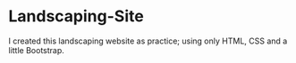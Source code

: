 # Landscaping-Site
I created this landscaping website as practice; using only HTML, CSS and a little Bootstrap. 
